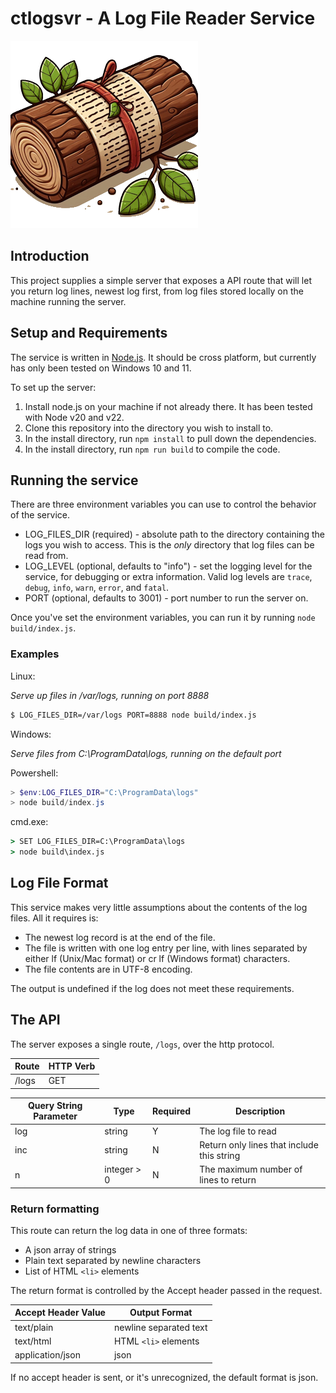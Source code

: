 # ctlogsvr - A Log File Reader Service
![image of a log with text wrapped around it](/docs/logo.png)

## Introduction

This project supplies a simple server that exposes a API route
that will let you return log lines, newest log first, from log
files stored locally on the machine running the server.

## Setup and Requirements

The service is written in [Node.js](https://nodejs.org). It should be cross platform, but currently has only been tested on Windows 10 and 11.

To set up the server:
1. Install node.js on your machine if not already there. It has been tested with Node v20 and v22.
2. Clone this repository into the directory you wish to install to.
2. In the install directory, run `npm install` to pull down the dependencies.
3. In the install directory, run `npm run build` to compile the code.

## Running the service

There are three environment variables you can use to control the behavior of the service.

* LOG_FILES_DIR (required) - absolute path to the directory containing the logs you wish to access. This is the *only* directory that log files can be read from.
* LOG_LEVEL (optional, defaults to "info") - set the logging level for the service, for debugging or extra information. Valid log levels are `trace`, `debug`, `info`, `warn`, `error`, and `fatal`.
* PORT (optional, defaults to 3001) - port number to run the server on.

Once you've set the environment variables, you can run it by running `node build/index.js`.

### Examples

Linux:

*Serve up files in /var/logs, running on port 8888*
```bash
$ LOG_FILES_DIR=/var/logs PORT=8888 node build/index.js
```

Windows:

*Serve files from C:\ProgramData\logs, running on the default port*

Powershell:
```powershell
> $env:LOG_FILES_DIR="C:\ProgramData\logs"
> node build/index.js
```
cmd.exe:
```cmd
> SET LOG_FILES_DIR=C:\ProgramData\logs
> node build\index.js
```

## Log File Format

This service makes very little assumptions about the contents of the log files. All it requires is:
* The newest log record is at the end of the file.
* The file is written with one log entry per line, with lines separated by either lf (Unix/Mac format) or cr lf (Windows format) characters.
* The file contents are in UTF-8 encoding.

The output is undefined if the log does not meet these requirements.

## The API

The server exposes a single route, `/logs`, over the http protocol.

|Route|HTTP Verb|
|-----|---------|
| /logs| GET |

|Query String Parameter|Type|Required|Description|
|----------------------|----|-|-|
| log | string | Y | The log file to read |
| inc | string | N | Return only lines that include this string |
| n | integer > 0 | N | The maximum number of lines to return |

### Return formatting

This route can return the log data in one of three formats:
 * A json array of strings
 * Plain text separated by newline characters
 * List of HTML `<li>` elements

 The return format is controlled by the Accept header passed in the request.

| Accept Header Value | Output Format |
|-|-|
| text/plain | newline separated text |
| text/html | HTML `<li>` elements |
| application/json | json |

If no accept header is sent, or it's unrecognized, the default format is json.
